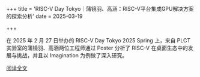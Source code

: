+++
title = 'RISC-V Day Tokyo｜蒲镜羽、高涵：RISC-V平台集成GPU解决方案的探索分析'
date = 2025-03-19

+++

在 2025 年 2 月 27 日举办的 RISC-V Day Tokyo 2025 Spring 上，来自 PLCT 实验室的蒲镜羽、高涵两位工程师通过 Poster 分析了 RISC-V 在桌面生态中的发展与挑战，并且以 Imagination 为例做了深入研究。

[阅读全文](https://mp.weixin.qq.com/s/4Xsy4Q6B2rTuAnmM7JRhDw)

